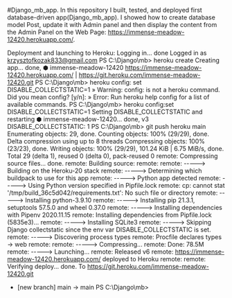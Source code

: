 #Django_mb_app.
In this repository I built, tested, and deployed first database-driven app(Django_mb_app).
I showed how to create database model Post, update it with Admin panel and then display the content from
the Admin Panel on the Web Page: https://immense-meadow-12420.herokuapp.com/.


Deployment and launching to Heroku:
Logging in... done
Logged in as krzysztofkozak833@gmail.com
PS C:\Django\mb> heroku create
Creating app... done, ⬢ immense-meadow-12420
https://immense-meadow-12420.herokuapp.com/ | https://git.heroku.com/immense-meadow-12420.git
PS C:\Django\mb> heroku config: set DISABLE_COLLECTSTATIC=1
 »   Warning: config: is not a heroku command.
Did you mean config? [y/n]:
 »   Error: Run heroku help config for a list of available commands.
PS C:\Django\mb> heroku config:set DISABLE_COLLECTSTATIC=1
Setting DISABLE_COLLECTSTATIC and restarting ⬢ immense-meadow-12420... done, v3
DISABLE_COLLECTSTATIC: 1
PS C:\Django\mb> git push heroku main
Enumerating objects: 29, done.
Counting objects: 100% (29/29), done.
Delta compression using up to 8 threads
Compressing objects: 100% (23/23), done.
Writing objects: 100% (29/29), 101.24 KiB | 6.75 MiB/s, done.
Total 29 (delta 1), reused 0 (delta 0), pack-reused 0
remote: Compressing source files... done.
remote: Building source:
remote:
remote: -----> Building on the Heroku-20 stack
remote: -----> Determining which buildpack to use for this app
remote: -----> Python app detected
remote: -----> Using Python version specified in Pipfile.lock
remote: cp: cannot stat '/tmp/build_36c5d042/requirements.txt': No such file or directory
remote: -----> Installing python-3.9.10
remote: -----> Installing pip 21.3.1, setuptools 57.5.0 and wheel 0.37.0
remote: -----> Installing dependencies with Pipenv 2020.11.15
remote:        Installing dependencies from Pipfile.lock (5835e3)...
remote: -----> Installing SQLite3
remote: -----> Skipping Django collectstatic since the env var DISABLE_COLLECTSTATIC is set.
remote: -----> Discovering process types
remote:        Procfile declares types -> web
remote:
remote: -----> Compressing...
remote:        Done: 78.5M
remote: -----> Launching...
remote:        Released v6
remote:        https://immense-meadow-12420.herokuapp.com/ deployed to Heroku
remote:
remote: Verifying deploy... done.
To https://git.heroku.com/immense-meadow-12420.git
 * [new branch]      main -> main
PS C:\Django\mb>
